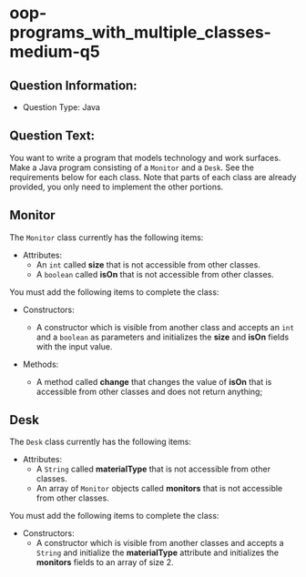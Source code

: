 # oop-programs_with_multiple_classes-medium-q5

## Question Information:

- Question Type: Java

## Question Text:

You want to write a program that models technology and work surfaces. Make a Java program consisting of a `Monitor`
and a `Desk`. See the requirements below for each class. Note that parts of each class are
already provided, you only need to implement the other portions.

## Monitor

The `Monitor` class currently has the following items:

- Attributes:
    - An `int` called **size** that is not accessible from other classes.
    - A `boolean` called **isOn** that is not accessible from other classes.

You must add the following items to complete the class:

- Constructors:
    - A constructor which is visible from another class and accepts an `int` and a `boolean` as parameters
      and initializes the **size** and **isOn** fields with the input value.

- Methods:
    - A method called **change** that changes the value of **isOn** that is accessible from other classes and
      does not return anything;

## Desk

The `Desk` class currently has the following items:

- Attributes:
    - A `String` called **materialType** that is not accessible from other classes.
    - An array of `Monitor` objects called **monitors** that is not accessible from other classes.

You must add the following items to complete the class:

- Constructors:
    - A constructor which is visible from another classes and accepts a `String`
      and initialize the **materialType** attribute and initializes the **monitors**
      fields to an array of size 2.
